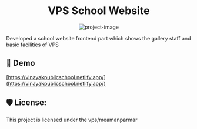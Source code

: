 <h1 align="center" id="title">VPS School Website</h1>

<p align="center"><img src="https://socialify.git.ci/meamanparmar/vps-school-website/image?language=1&amp;name=1&amp;owner=1&amp;pattern=Charlie%20Brown&amp;stargazers=1&amp;theme=Dark" alt="project-image"></p>

<p id="description">Developed a school website frontend part which shows the gallery staff and basic facilities of VPS</p>

<h2>🚀 Demo</h2>

[https://vinayakpublicschool.netlify.app/](https://vinayakpublicschool.netlify.app/)

<h2>🛡️ License:</h2>

This project is licensed under the vps/meamanparmar
